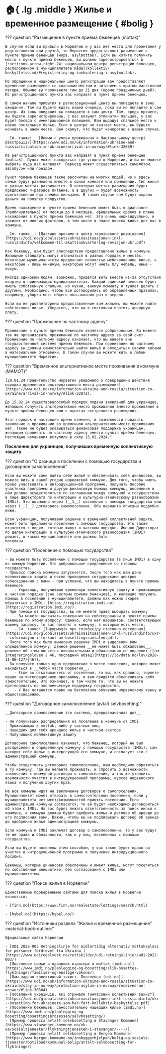 # :house:{ .lg .middle } Жилье и временное размещение { #bolig }


??? question "Размещение в пункте приема беженцев (mottak)"

    В случае если вы прибыли в Норвегию и у вас нет места для проживания у родственников или друзей, то Норвегия предоставляет размещение в пункте приема беженцев (норв. asylmottak). Если вы хотите получить место в пункте приема беженцев, вы должны зарегистрироваться в [:octicons-arrow-right-24: национальном центре регистрации беженцев, расположенном в муниципалитете Råde](kollektiv-beskyttelse.md/#registrering-og-innkvatering-i-asylmottak).

    По обращению в национальный центр регистрации вам предоставляют временное размещение со спальным местом и питанием в крытом палаточном лагере. Обычно вы проживаете там до 21 дня (кроме праздничных дней). Из регистрационного пункта вас направят в пункт приема беженцев.

    В самом начале прибытия в регистрационный центр вы попадаете в зону ожидания. Там вы будете ждать вашей очереди, пока вы не попадете в сам центр. Из зоны ожидания вы попадаете в сам центр. Там, среди прочего, вы будете зарегистрированы, с вас возьмут отпечатки пальцев, у вас будет беседа с иммиграционной полицией. Вам выдадут спальное место и новое постельное белье. Если в центре не хватает места, вы будете ночевать в ином месте. Вам скажут, что будет конкретно в вашем случае.

    __См. также:__ [Якими є умови проживання в Національному центрі реєстрації?](https://www.udi.no/uk/information-ukraine-and-russia/situation-in-ukraine/arrival-in-norway/#link-32069)

    Из регистрационного пункта вас направят в пункт приема беженцев (mottak). Пункт может находиться где угодно в Норвегии, и вы не можете выбрать куда вас направят. Переезд может осуществляться самолётом, автобусом или поездом.

    Пункт приема беженцев также рассчитан на многих людей, но и здесь семьи будут размещены вместе в одной комнате или помещении. Тип жилья в разных местах различается. В некоторых местах размещения будет предложено 4-разовое питание, а в других – будет возможность приготовления еды самими жильцами. В таком случае вам будут выданы деньги на покупку продуктов.

    Время нахождение в пункте приема беженцев может быть в диапазоне (приблизительно) от месяца до 8 месяцев, официальных сроков в плане нахождения в пункте приема беженцев нет. Это очень индивидуально, и зависит от многих факторов, в том числе в плане поиска жилья для вас в коммуне.

    __См. также__: [Ласкаво просимо в центр термінового розміщення](https://udi.no/globalassets/ukrainasituasjonen-inkl-russlandinfo/velkommen-til-akuttinnkvartering-revisjon-ukr.pdf)

    Как беженцу, вам будет впоследствии предоставлено жилье в коммуне. Жилищные стандарты могут отличаться в разных городах и местах. Некоторые муниципалитеты предлагают полностью меблированное жилье, а некоторые - лишь минимум; некоторые могут иметь б/у мебель, иные - новую.

    Иногда одиноким людям, возможно, придется жить вместе из-за отсутствия квартир в принимающих муниципалитетах. Каждый одинокий человек будет иметь собственную спальню, но кухню, ванную комнату и туалет делить с другими. Необходимо, чтобы все договорились об определенных правилах, например, уборка мест общего пользования раз в неделю.

    Если вы не удовлетворены предоставленным вам жильем, вы можете найти собственное жилье. Убедитесь, что вы в состоянии платить арендную плату.

??? question "Проживание по частному адресу"

    Проживание в пункте приема беженцев является добровольным. Вы можете так же организовать проживание по частному адресу за свой счет. Проживание по частному адресу означает, что вы живете вне государственной системе приема беженцев. При проживании по частному адресу вы должны самостоятельно найти жильё и обходиться своими силами в материальном отношении. В таком случае вы можете жить в любом муниципалитете Норвегии.

??? question "Временное альтернативное месте проживания в коммуне (MAMOT)"

    [29.01.24 Правительство Норвегии уведомило о прекращении действия порядка временного альтернативного места размещения](https://www.udi.no/ru/information-ukraine-and-russia/situation-in-ukraine/arrival-in-norway/#link-32072).

    До 15.02.24 существовалособый порядок подачи заявлений для украинцев, желающих получить альтернативное место проживания вместо проживания в пункте приёма беженцев или в пунктах экстренного размещения.

    Этот порядок в настоящее время отменен, и возможности подавать заявление о проживании во временном альтернативном месте проживания нет. Также не будет оказываться финансовая поддержка украинцам, желающим проживать по частному адресу вместо пункта приёма беженцев. Настоящие изменения вступили в силу 15.02.2024."


__Поселение для украинцев, получивших временную коллективную защиту__

??? question "О разнице в поселении с помощью государства и договорное самопоселения"

    Если вы можете сами найти себе жильё и обеспечивать себя финансово, вы можете жить в какой угодно норвежской коммуне. Для того, чтобы иметь право участвовать в интродукционной программе, получать пособие участника программы и другую финансовую помощь коммуны, поселение в нём должно осуществляться по соглашению между коммуной и государством в лице Директората по интеграции и культурно-этническому разнообразию (IMDi). Это возможно через (__1__) поселения с помощью государства или через (__2__) договорное самопоселение. Оба варианта описаны подробно ниже.

    Всем украинцам, получившим решение о временной коллективной защите, может быть предложено поселение с помощью государства. Это также относится к людям, которые живут в частном порядке. Именно Директорат по делам интеграции и культурно-этнического разнообразия (IMDi) решает, в каком муниципалитете они должны быть
    поселены.

??? question "Поселение с помощью государства"

    - Вы можете быть поселённым с помощью государства (в лице IMDi) в одну из коммун Норвегии. Это добровольное предложение со стороны государства.
    - Процесс поиска коммуны запускается, после того как вам дана коллективная защита и после проведения сотрудниками центров
    собеседования с вами - при условии, что вы находитесь в пункте приема беженцев
        - Украинцы, получившие временную коллективную защиту и проживающие в частном порядке (вне системы приема беженцев), и желающие получить помощь в поселении в муниципалитете, должны как можно скорее обратиться в IMDi: [https://registration.imdi.no](https://registration.imdi.no/).
    - При помощи от государства, вы не имеете право выбирать коммуну
        - Вы можете высказать пожелания на собеседовании в пункте приема беженцев по этому вопросу. Однако, если нет вариантов, соответствующих вашему запросу, то вас поселят в коммуну, в которою есть место. 
        - См. также: [Інформація про співбесіду стосовно поселення](https://udi.no/globalassets/ukrainasituasjonen-inkl-russlandinfo/ukr---informasjon-i-forkant-av-bosettingssamtalen.pdf).
    - После того как было вынесено решение IMDi о выделении вам определенной коммуну, данное решение __не может быть обжаловано__, решение об этом является окончательным и обжалованию не подлежит ([см. integreringsloven § 46, последний абзац](https://lovdata.no/lov/2020-11-06-127/§46)).
    - Вы получите только одно предложение о месте поселения, которое может находиться в __любой части Норвегии__.
        - Если вы отказываетесь от поселения, то вы, как правило, теряете право на интеграционную программу, и вам придётся обеспечивать себя самостоятельно. Это означает, в том числе то, что вы не можете претендовать на экономическую поддержку государства. 
        - У Вас останется право на бесплатное обучение норвежскому языку и обществоведению.


??? question "Договорное самопоселение (avtalt selvbosetting)"

    __Договорное самопоселение это система, предназначенная для__

    - Не получивших распределения на поселение в коммуне от IMDi
    - Проживающих в mottak, либо у частных лиц.
    - Нашедших для себя арендное жилье в частном секторе
    - Получивших коллективную защиту

    Договорное самопоселение означает, что беженец, который не был распределен в определенную коммуну с помощью государства (IMDi), сам находит себе жилье в интересующей его коммуне, и согласует это с администрацией коммуны.

    Чтобы осуществить договорное самопоселение, вам необходимо обратиться в ту коммуну, где вы желаете проживать, и спросить о возможности заключения с коммуной договора о самопоселении, а так же уточнить возможности участия в интродукционной программe, курсов норвежского языка и получения других прав. 

    Не все коммуны идут на заключение договоров о самопоселении. Муниципалитет может отказать в самостоятельном поселении, если у муниципалитета нет мест/возможностей принять поселение. Если администрация коммуны согласится, то ей будет необходимо договориться об этом с IMDi. На вас будет лежать ответственность за поиск жилья в коммуне, а коммуна должна будет одобрить жилье и договор об аренде до его подписания вами. Важно, чтобы вы не подписывали договор об аренде до одобрения жилья администрацией коммуны. 

    Если коммуна и IMDi заключат договор о самопоселении, то у вас будут те же права и обязанности, как и у лиц, поселенных с помощью государства.

    Если вы будете поселены этим способом, у вас также будет право на участие в интродукционной программе и получение интродукционного пособия.

    Беженцы, которые финансово обеспечены и имеют жилье, могут поселиться по собственной инициативе, без согласования с IMDi или муниципалитетом.

??? question "Поиск жилья в Норвегии"

    Единственные проверенными сайтами для поиска жилья в Норвегии являються:

    - [finn.no](https://www.finn.no/realestate/lettings/search.html) 
        
    - [hybel.no](https://hybel.no/)
 

??? question "Источники раздела "Жилье и временное размещение" :material-book-outline:"
    
    Официальные сайты Норвегии
    
    - [UDI 2022-003 Retningslinje for midlertidig alternativ mottaksplass for personer fordrevet fra Ukraina ](https://www.udiregelverk.no/rettskilder/udi-retningslinjer/udi-2022-003/) 
    - [Поселение семьи и одиноких взрослых в mottak (imdi.no)](https://www.imdi.no/planlegging-og-bosetting/slik-bosettes-flyktninger/familier-og-enslige-voksne/)
    - [Вам надано колективний захист. Поселення (udi.no)](https://www.udi.no/uk/information-ukraine-and-russia/situation-in-ukraine/stay-in-norway/protection-asylum-in-norway/received-an-answer/#link-30304)
    - [Поселення українців, які отримали тимчасовий колективний захист](https://udi.no/globalassets/ukrainasituasjonen-inkl-russlandinfo/ukr---bosetting-for-ukrainere-som-har-fatt-kollektiv-beskyttelse.pdf)
    - [Поселение беженцев, самостоятельно нашедших жилье (imdi.no)](https://www.imdi.no/planlegging-og-bosetting/bosettingsprosessen/selvbosetting/)
    - [Пример процесса avtalt selvbosetting в Stavanger Kommune](https://www.stavanger.kommune.no/uk-ua/sosialtjenester/flyktningtjenesten-i-stavanger/----/)
    - [Пример процесса avtalt selvbosetting в Bergen Kommune](https://www.bergen.kommune.no/innbyggerhjelpen/bolig-og-sosiale-tjenester/botilbud/kommunal-bolig/avtalt-selvbosetting-for-flyktninger)